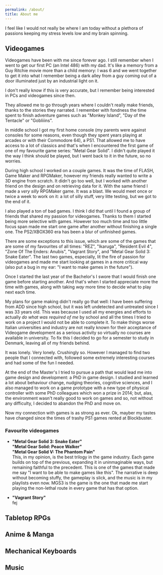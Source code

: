 ```yaml
---
permalink: /about/
title: About me
---
```


I feel like I would not really be where I am today without a plethora of passions
keeping my stress levels low and my brain spinning.

## Videogames

Videogames have been with me since forever ago. I still remember when I went to get our
first PC (an Intel 486) with my dad. It's like a memory from a Guy Ritchie movie more
than a child memory: I was 6 and we went together to get it into what I remember being a
dark alley from a guy coming out of a door illuminated just by an industrial light on
it.

I don't really know if this is very accurate, but I remember being interested in PCs and
videogames since then.

They allowed me to go through years where I couldn't really make friends, thanks to the
stories they narrated. I remember with fondness the time spent to finish adventure games
such as "Monkey Island", "Day of the Tentacle" or "Gobliiins".

In middle school I got my first home console (my parents were against consoles for some
reasons, even though they spent years playing at arcades or with their Commodore 64), a
PS1. That allowed me to have access to a lot of classics and that's when I encountered
the first game of one of my favourite game series: "Metal Gear Solid". I didn't quite
played it the way I think should be played, but I went back to it in the future, so no
worries.

During high school I worked on a couple games. It was the time of FLASH, Game Maker and
RPGMaker, however my friends really wanted to write a 3D engine from scratch. It didn't
go too well, but I worked with another friend on the design and on retrieving data for
it. With the same friend I made a _very silly_ RPGMaker game. It was a blast. We would 
meet once or twice a week to work on it: a lot of silly stuff, very litte testing, but
we got to the end of it.

I also played a ton of bad games. I think I did that until I found a group of friends
that shared my passion for videogames. Thanks to them I started being more selective
with games. However too much time and too little focus span made me start one game after
another without finishing a single one. The PS2/XBOX360 era has been a blur of
unfinished games.

There are some exceptions to this issue, which are some of the games that are some of my
favourites of all times: "REZ", "Ikaruga", "Resident Evil 4", "Zone Of The Enders:
Anubis", "Vagrant Story", and "Metal Gear Solid 3: Snake Eater". The last two games,
especially, lit the fire of passion for videogames and made me start looking at games
in a more critical way (also put a bug in my ear: "I want to make games in the future").

Once I started the last year of the Bachelor's I swore that I would finish one game
before starting another. And that's when I started appreciate more the time with games,
along with taking _way_ more time to decide what to play next each time.

My plans for game making didn't really go that well: I have been suffering from ADD
since high school, but it was left undetected and untreated since I was 33 years old.
This was because I used all my energies and efforts to actually _do what was required
of me_ by school and all the times I tried to work on a project I would not be able to
complete it. To make things worse Italian universities and industry are not really
known for their acceptance of Videogame development as a serious activity so virtually
no courses are available in university. To fix this I decided to go for a semester to
study in Denmark, leaving all of my friends behind.

It was lonely. Very lonely. Crushingly so. However I managed to find two people that I
connected with, followed some extremely interesting courses and had some of the fun I
needed.

At the end of the Master's I tried to pursue a path that would lead me into game design
and development: a PhD in game design. I studied and learned a lot about behaviour
change, nudging theories, cognitive sciences, and I also managed to work on a game
prototype with a new type of physical controller with some PhD colleagues which won a
prize in 2014; but, alas, the environment wasn't really good to work on games and so,
not without any difficulty, I decided to abandon the PhD and move on.

Now my connection with games is as strong as ever. Ok, mayber my tastes have changed
since the times of trashy PS1 games rented at Blockbuster.

### Favourite videogames

- **"Metal Gear Solid 3: Snake Eater"\
  "Metal Gear Solid: Peace Walker"\
  "Metal Gear Solid V: The Phantom Pain"**\
  This, in my opinion, is the best trilogy in the game industry. Each game builds on top
  of the previous, expanding it in uninmaginable ways, but remaining faithful to the
  precedent. This is one of the games that made me say "I want to be able to make
  games like this". The narrative is deep without becoming stuffy, the gameplay is
  slick, and the music is in my playlists even now. MGS3 is the game is the one that
  made me start playing the non-lethal route in every game that has that option.

- **"Vagrant Story"**\
  fej

## Tabletop RPGs

## Anime & Manga

## Mechanical Keyboards

## Music
